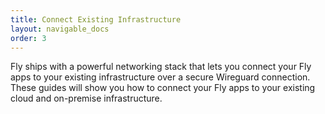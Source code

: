 ```yaml
---
title: Connect Existing Infrastructure
layout: navigable_docs
order: 3
---
```


Fly ships with a powerful networking stack that lets you connect your Fly apps to your existing infrastructure over a secure Wireguard connection. These guides will show you how to connect your Fly apps to your existing cloud and on-premise infrastructure.
